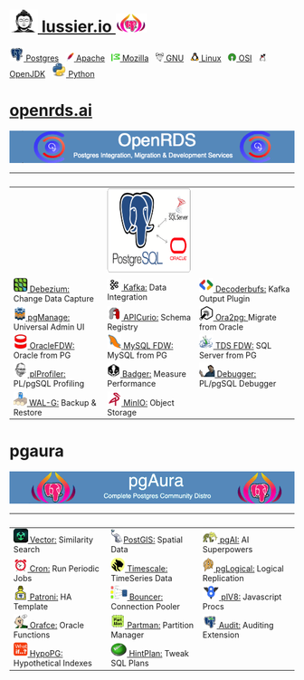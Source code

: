  
# [<img height=40 width=50 src=img/budha.png> lussier.io <img height=33 width=55 src=img/purple-pg-aura.png>](https://lussier.io)


[<img width=25 height=25 src=img/postgres.jpg> Postgres](https://postgresql.org) &nbsp; [<img width=15 height=15 src=img/apache.png> Apache](https://apache.org) &nbsp; [<img width=15 height=15 src=img/mozilla.png> Mozilla](https://mozilla.org) &nbsp; [<img width=15 height=15 src=img/gnu.png> GNU](https://gnu.org) &nbsp; [<img width=15 height=15 src=img/tux.png> Linux](https://linuxfoundation.org) &nbsp; [<img width=15 height=15 src=img/osi.png> OSI](https://opensource.org) &nbsp; [<img width=15 height=15 src=img/openjdk.png> OpenJDK](https://openjdk.org) &nbsp;   [<img width=25 height=25 src=img/python.png> Python](https://python.org)


# [openrds.ai](https://openrds.ai)
<img src=img/openrds-banner.png> 

| &nbsp; | &nbsp; | &nbsp; |
| :----- | :----- | :----- | 
| &nbsp; | <img height=150 width=225 src=img/pg-ora-sql.png>
| [<img height=25 width=25 src=img/debezium.jpg> Debezium:](https://debezium.io) Change Data Capture | [<img height=20 width=25 src=img/kafka.jpg> Kafka:](https://kafka.apache.org) Data Integration | [<img height=25 width25 src=img/protobufs.jpg> Decoderbufs:](https://github.com/debezium/postgres-decoderbufs) Kafka Output Plugin
| [<img height=25 width25 src=img/pgmanage.png> pgManage:](https://github.com/commandprompt/pgmanage?tab=readme-ov-file#--a-modern-multi-platform-postgres-centric-database-clientadministration-tool-) Universal Admin UI | [<img height=25 width=25 src=img/apicurio.png> APICurio:](https://www.apicur.io/registry/) Schema Registry | [<img height=25 width=25 src=img/ora2pg.png> Ora2pg: ](https://ora2pg.darold.net) Migrate from Oracle 
| [<img height=25 width=25 src=img/oracle.png> OracleFDW:](https://github.com/laurenz/oracle_fdw?tab=readme-ov-file#foreign-data-wrapper-for-oracle) Oracle from PG | [<img height=25 width=25 src=img/mysql.png> MySQL FDW:](https://github.com/EmnterpriseDB/mysql_fdw) MySQL from PG | [<img height=25 width=25 src=img/freetds.png> TDS FDW:](https://github.com/tds_fdw/tds_fdw) SQL Server from PG 
| [<img height=25 width=25 src=img/jan.png> plProfiler:](https://github.com/bigsql/plprofiler?tab=readme-ov-file#plprofiler) PL/pgSQL Profiling | [<img height=25 width25 src=img/badger.png> Badger:](https://pgbadger.darold.net) Measure Performance | [<img height=25 width25 src=img/korrey-butt.png> Debugger:](https://github.com/enterprisedb/pldebugger?tab=readme-ov-file#postgresql-plpgsql-debugger-api) PL/pgSQL Debugger 
| [<img height=25 width25 src=img/wal-g.png> WAL-G:](https://github.com/wal-g/wal-g) Backup & Restore | [<img height=25 width=25 src=img/minio.png> MinIO:](https://min.io) Object Storage

# pgaura
<img src=img/pgaura-banner3.png> 

| &nbsp; | &nbsp; | &nbsp; |
| :----- | :----- | :----- | 
| [<img height=25 width25 src=img/vector.png> Vector:](https://github.com/pgvector/pgvector?tab=readme-ov-file#getting-started) Similarity Search | [<img height=25 width25 src=img/postgis.png>PostGIS:](https://postgis.net) Spatial Data | [<img height=25 width25 src=img/pgai.png> pgAI:](https://github.com/timescale/pgai?tab=readme-ov-file#create-a-table-and-run-a-vectorizer) AI Superpowers
| [<img height=25 width25 src=img/cron.png> Cron:](https://github.com/citusdata/pg_cron?tab=readme-ov-file#what-is-pg_cron) Run Periodic Jobs |  [<img height=25 width25 src=img/timescale.png> Timescale:](https://github.com/timescale/timescaledb?tab=readme-ov-file#create-a-hypertable) TimeSeries Data | [<img height=25 width25 src=img/vulcan.png> pgLogical:](https://github.com/luss/vulcan?tab=readme-ov-file#vulcan) Logical Replication 
| [<img height=25 width25 src=img/patroni.png> Patroni:](https://github.com/patroni/patroni]) HA Template | [<img height=25 width25 src=img/bouncer.png> Bouncer:](https://pgbouncer.org) Connection Pooler | [<img height=25 width25 src=img/v8.png> plV8:](https://plv8.github.io/) Javascript Procs 
| [<img height=25 width25 src=img/orafce.png> Orafce:](https://github.com/orafce/orafce/) Oracle Functions | [<img height=25 width25 src=img/partman.png> Partman:](https://github.com/pgpartman/pg_partman) Partition Manager| [<img height=25 width25 src=img/pgaudit.png> Audit:](https://pgaudit.org/) Auditing Extension 
| [<img height=25 width25 src=img/whatif.png> HypoPG:](https://github.com/hypopg/hypopg) Hypothetical Indexes | [<img height=25 width25 src=img/hintplan.png> HintPlan:](https://github.com/ossc-db/pg_hint_plan) Tweak SQL Plans  
